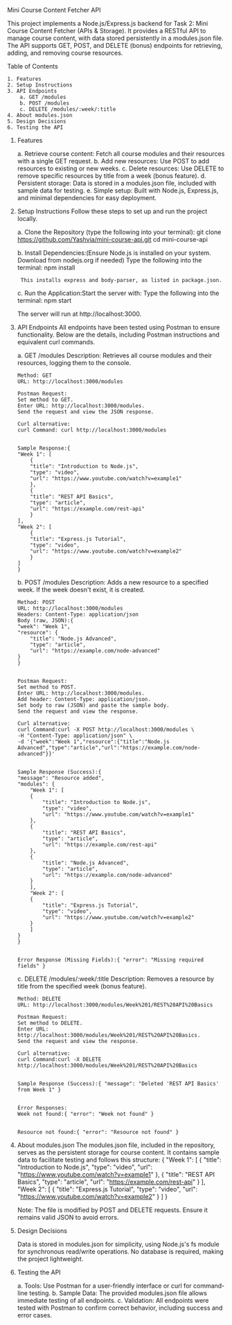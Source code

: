 Mini Course Content Fetcher API

This project implements a Node.js/Express.js backend for Task 2: Mini Course Content Fetcher (APIs & Storage). It provides a RESTful API to manage course content, with data stored persistently in a modules.json file. The API supports GET, POST, and DELETE (bonus) endpoints for retrieving, adding, and removing course resources.


Table of Contents

    1. Features
    2. Setup Instructions
    3. API Endpoints
        a. GET /modules
        b. POST /modules
        c. DELETE /modules/:week/:title
    4. About modules.json
    5. Design Decisions
    6. Testing the API



1) Features

    a. Retrieve course content: Fetch all course modules and their resources with a single GET request.
    b. Add new resources: Use POST to add resources to existing or new weeks.
    c. Delete resources: Use DELETE to remove specific resources by title from a week (bonus feature).
    d. Persistent storage: Data is stored in a modules.json file, included with sample data for testing.
    e. Simple setup: Built with Node.js, Express.js, and minimal dependencies for easy deployment.



2) Setup Instructions
Follow these steps to set up and run the project locally.

    a.  Clone the Repository (type the following into your terminal):
            git clone https://github.com/Yashvia/mini-course-api.git
            cd mini-course-api


    b.  Install Dependencies:(Ensure Node.js is installed on your system. Download from nodejs.org if needed)
        Type the following into the terminal:
            npm install

        This installs express and body-parser, as listed in package.json.

    c.  Run the Application:Start the server with:
        Type the following into the terminal:
            npm start

    The server will run at http://localhost:3000.


3)  API Endpoints
    All endpoints have been tested using Postman to ensure functionality. Below are the details, including Postman instructions and equivalent curl commands.

    a.  GET /modules
        Description: Retrieves all course modules and their resources, logging them to the console.

        Method: GET
        URL: http://localhost:3000/modules

        Postman Request:
        Set method to GET.
        Enter URL: http://localhost:3000/modules.
        Send the request and view the JSON response.

        Curl alternative:
        curl Command: curl http://localhost:3000/modules


        Sample Response:{
        "Week 1": [
            {
            "title": "Introduction to Node.js",
            "type": "video",
            "url": "https://www.youtube.com/watch?v=example1"
            },
            {
            "title": "REST API Basics",
            "type": "article",
            "url": "https://example.com/rest-api"
            }
        ],
        "Week 2": [
            {
            "title": "Express.js Tutorial",
            "type": "video",
            "url": "https://www.youtube.com/watch?v=example2"
            }
        ]
        }



    b.  POST /modules
        Description: Adds a new resource to a specified week. If the week doesn't exist, it is created.

        Method: POST
        URL: http://localhost:3000/modules
        Headers: Content-Type: application/json
        Body (raw, JSON):{
        "week": "Week 1",
        "resource": {
            "title": "Node.js Advanced",
            "type": "article",
            "url": "https://example.com/node-advanced"
        }
        }


        Postman Request:
        Set method to POST.
        Enter URL: http://localhost:3000/modules.
        Add header: Content-Type: application/json.
        Set body to raw (JSON) and paste the sample body.
        Send the request and view the response.

        Curl alternative:
        curl Command:curl -X POST http://localhost:3000/modules \
        -H "Content-Type: application/json" \
        -d '{"week":"Week 1","resource":{"title":"Node.js Advanced","type":"article","url":"https://example.com/node-advanced"}}'


        Sample Response (Success):{
        "message": "Resource added",
        "modules": {
            "Week 1": [
            {
                "title": "Introduction to Node.js",
                "type": "video",
                "url": "https://www.youtube.com/watch?v=example1"
            },
            {
                "title": "REST API Basics",
                "type": "article",
                "url": "https://example.com/rest-api"
            },
            {
                "title": "Node.js Advanced",
                "type": "article",
                "url": "https://example.com/node-advanced"
            }
            ],
            "Week 2": [
            {
                "title": "Express.js Tutorial",
                "type": "video",
                "url": "https://www.youtube.com/watch?v=example2"
            }
            ]
        }
        }


        Error Response (Missing Fields):{ "error": "Missing required fields" }



    c.  DELETE /modules/:week/:title
        Description: Removes a resource by title from the specified week (bonus feature).

        Method: DELETE
        URL: http://localhost:3000/modules/Week%201/REST%20API%20Basics
        
        Postman Request:
        Set method to DELETE.
        Enter URL: http://localhost:3000/modules/Week%201/REST%20API%20Basics.
        Send the request and view the response.

        Curl alternative:
        curl Command:curl -X DELETE http://localhost:3000/modules/Week%201/REST%20API%20Basics


        Sample Response (Success):{ "message": "Deleted 'REST API Basics' from Week 1" }


        Error Responses:
        Week not found:{ "error": "Week not found" }


        Resource not found:{ "error": "Resource not found" }





4)  About modules.json
    The modules.json file, included in the repository, serves as the persistent storage for course content. It contains sample data to facilitate testing and follows this structure:
    {
    "Week 1": [
        {
        "title": "Introduction to Node.js",
        "type": "video",
        "url": "https://www.youtube.com/watch?v=example1"
        },
        {
        "title": "REST API Basics",
        "type": "article",
        "url": "https://example.com/rest-api"
        }
    ],
    "Week 2": [
        {
        "title": "Express.js Tutorial",
        "type": "video",
        "url": "https://www.youtube.com/watch?v=example2"
        }
    ]
    }

    Note: The file is modified by POST and DELETE requests. Ensure it remains valid JSON to avoid errors.


5)  Design Decisions

    Data is stored in modules.json for simplicity, using Node.js's fs module for synchronous read/write operations. No database is required, making the project lightweight.


6) Testing the API

    a. Tools: Use Postman for a user-friendly interface or curl for command-line testing.
    b. Sample Data: The provided modules.json file allows immediate testing of all endpoints.
    c. Validation: All endpoints were tested with Postman to confirm correct behavior, including success and error cases.

